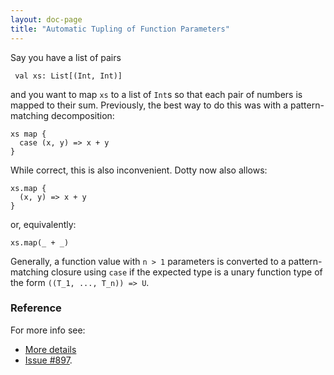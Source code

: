 ```yaml
---
layout: doc-page
title: "Automatic Tupling of Function Parameters"
---
```


Say you have a list of pairs

     val xs: List[(Int, Int)]

and you want to map `xs` to a list of `Int`s so that each pair of numbers is mapped to
their sum. Previously, the best way to do this was with a pattern-matching decomposition:

    xs map {
      case (x, y) => x + y
    }

While correct, this is also inconvenient. Dotty now also allows:

    xs.map {
      (x, y) => x + y
    }

or, equivalently:

    xs.map(_ + _)

Generally, a function value with `n > 1` parameters is converted to a
pattern-matching closure using `case` if the expected type is a unary
function type of the form `((T_1, ..., T_n)) => U`.

### Reference

For more info see:
* [More details](./auto-parameter-tupling-spec.html)
* [Issue #897](https://github.com/lampepfl/dotty/issues/897).
